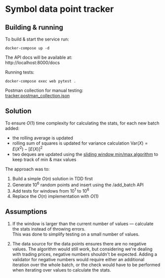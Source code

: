# Symbol data point tracker

## Building & running

To build & start the service run:

```commandline
docker-compose up -d
```

The API docs will be available at:  
http://localhost:8000/docs

Running tests:

```commandline
docker-compose exec web pytest .
```

Postman collection for manual testing:  
[tracker.postman_collection.json](tracker.postman_collection.json)

## Solution

To ensure $O(1)$ time complexity for calculating the stats, for each new batch added:

- the rolling average is updated
- rolling sum of squares is updated for variance calculation $\text{Var}(X) = E(X^2) - [E(X)]^2$
- two deques are updated using
  the [sliding window min/max algorithm](https://www.nayuki.io/page/sliding-window-minimum-maximum-algorithm) to keep
  track of min & max values

The approach was to:

1. Build a simple $O(n)$ solution in TDD first
2. Generate $10^6$ random points and insert using the /add_batch API
3. Add tests for windows from $10^1$ to $10^6$
4. Replace the $O(n)$ implementation with $O(1)$

## Assumptions

1. If the window is larger than the current number of values — calculate the stats instead of throwing errors.  
   This was done to simplify testing on a small number of values.

2. The data source for the data points ensures there are no negative values.
   The algorithm would still work, but considering we're dealing with trading prices, negative numbers shouldn't be
   expected.
   Adding a validator for negative numbers would require either an additional iteration over the whole batch,
   or the check would have to be performed when iterating over values to calculate the stats. 
